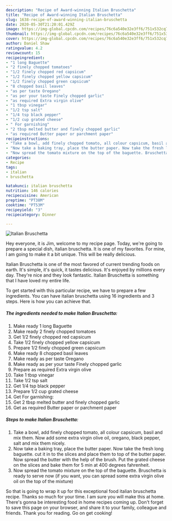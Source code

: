 ```yaml
---
description: "Recipe of Award-winning Italian Bruschetta"
title: "Recipe of Award-winning Italian Bruschetta"
slug: 1638-recipe-of-award-winning-italian-bruschetta
date: 2020-05-30T21:20:01.429Z
image: https://img-global.cpcdn.com/recipes/76c6a540e32e3ff6/751x532cq70/italian-bruschetta-recipe-main-photo.jpg
thumbnail: https://img-global.cpcdn.com/recipes/76c6a540e32e3ff6/751x532cq70/italian-bruschetta-recipe-main-photo.jpg
cover: https://img-global.cpcdn.com/recipes/76c6a540e32e3ff6/751x532cq70/italian-bruschetta-recipe-main-photo.jpg
author: Daniel Shaw
ratingvalue: 4.2
reviewcount: 15
recipeingredient:
- "1 long Baguette"
- "2 finely chopped tomatoes"
- "1/2 finely chopped red capsicum"
- "1/2 finely chopped yellow capsicum"
- "1/2 finely chopped green capsicum"
- "8 chopped basil leaves"
- "as per taste Oregano"
- "as per your taste Finely chopped garlic"
- "as required Extra virgin olive"
- "1 tbsp vinegar"
- "1/2 tsp salt"
- "1/4 tsp black pepper"
- "1/2 cup grated cheese"
- " For garnishing"
- "2 tbsp melted butter and finely chopped garlic"
- "as required Butter paper or parchment paper"
recipeinstructions:
- "Take a bowl, add finely chopped tomato, all colour capsicum, basil and mix them. Now add some extra virgin olive oil, oregano, black pepper, salt and mix them nicely."
- "Now take a baking tray, place the butter paper. Now take the fresh long baguette. cut it in to the slices and place them to top of the butter paper. Now spread the butter with the help of the brush. Put the grated cheese on the slices and bake them for 5 min at 400 degrees fahrenheit."
- "Now spread the tomato mixture on the top of the baguette. Bruschetta is ready to serve now (if you want, you can spread some extra virgin olive oil on the top of the mixture)"
categories:
- Recipe
tags:
- italian
- bruschetta

katakunci: italian bruschetta 
nutrition: 146 calories
recipecuisine: American
preptime: "PT38M"
cooktime: "PT53M"
recipeyield: "3"
recipecategory: Dinner

---
```



![Italian Bruschetta](https://img-global.cpcdn.com/recipes/76c6a540e32e3ff6/751x532cq70/italian-bruschetta-recipe-main-photo.jpg)

Hey everyone, it is Jim, welcome to my recipe page. Today, we're going to prepare a special dish, italian bruschetta. It is one of my favorites. For mine, I am going to make it a bit unique. This will be really delicious.

Italian Bruschetta is one of the most favored of current trending foods on earth. It's simple, it's quick, it tastes delicious. It's enjoyed by millions every day. They're nice and they look fantastic. Italian Bruschetta is something that I have loved my entire life.




To get started with this particular recipe, we have to prepare a few ingredients. You can have italian bruschetta using 16 ingredients and 3 steps. Here is how you can achieve that.

<!--inarticleads1-->

##### The ingredients needed to make Italian Bruschetta:

1. Make ready 1 long Baguette
1. Make ready 2 finely chopped tomatoes
1. Get 1/2 finely chopped red capsicum
1. Take 1/2 finely chopped yellow capsicum
1. Prepare 1/2 finely chopped green capsicum
1. Make ready 8 chopped basil leaves
1. Make ready as per taste Oregano
1. Make ready as per your taste Finely chopped garlic
1. Prepare as required Extra virgin olive
1. Take 1 tbsp vinegar
1. Take 1/2 tsp salt
1. Get 1/4 tsp black pepper
1. Prepare 1/2 cup grated cheese
1. Get  For garnishing:
1. Get 2 tbsp melted butter and finely chopped garlic
1. Get as required Butter paper or parchment paper




<!--inarticleads2-->

##### Steps to make Italian Bruschetta:

1. Take a bowl, add finely chopped tomato, all colour capsicum, basil and mix them. Now add some extra virgin olive oil, oregano, black pepper, salt and mix them nicely.
1. Now take a baking tray, place the butter paper. Now take the fresh long baguette. cut it in to the slices and place them to top of the butter paper. Now spread the butter with the help of the brush. Put the grated cheese on the slices and bake them for 5 min at 400 degrees fahrenheit.
1. Now spread the tomato mixture on the top of the baguette. Bruschetta is ready to serve now (if you want, you can spread some extra virgin olive oil on the top of the mixture)




So that is going to wrap it up for this exceptional food italian bruschetta recipe. Thanks so much for your time. I am sure you will make this at home. There's gonna be interesting food in home recipes coming up. Don't forget to save this page on your browser, and share it to your family, colleague and friends. Thank you for reading. Go on get cooking!
